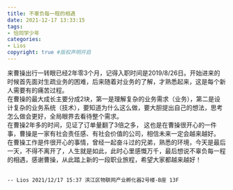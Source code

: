 ```yaml
---
title: 不辜负每一程的相遇
date: 2021-12-17 13:33:15
tags:
- 恰同学少年
categories:
- Lios   
copyright: true #版权声明开启                
---
```


来曹操出行一转眼已经2年零3个月，记得入职时间是2019/8/26日。开始进来的时候首先面对生疏业务的困难，后来随着对业务的了解，才熟悉起来，这是每个新人需要有的痛苦过程。    
在曹操的最大成长主要分成2块，第一是理解复杂的业务需求（业务），第二是设计复杂的业务系统（技术），要知道为什么这么做，要大胆提出自己的想法，思考怎么做会更好，全局眼界去看待整个需求。   
在曹操2年多的时间，见证了订单量翻了3倍之多， 这也是在曹操很开心的一件事，曹操是一家有社会责任感、有社会价值的公司，相信未来一定会越来越好。  
在曹操工作是件很开心的事情，曾经一起奋斗过的兄弟，熟悉的环境，今天是最后一天，不得不离开了，人生就是如此，此时心里感慨万千，最后想说不辜负每一程的相遇，感谢曹操，从此踏上新的一段职业旅程，希望大家都越来越好！

                                                                                 -- Lios 2021/12/17 15:37 滨江区物联网产业孵化器2号楼-B座 13F